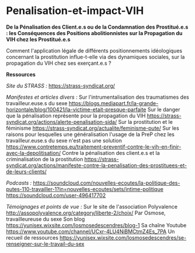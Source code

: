 # Penalisation-et-impact-VIH

**De la Pénalisation des Client.e.s ou de la Condamnation des Prostitué.e.s : les Conséquences des Positions abolitionnistes sur la Propagation du VIH chez les Prostitué.e.s**

Comment l'application légale de différents positionnements idéologiques concernant la prostitution influe-t-elle via des dynamiques sociales, sur la propagation du VIH chez ses exerçant.e.s ?



**Ressources**

*Site du STRASS :* 
https://strass-syndicat.org/

*Manifestes et articles divers :*
Sur l'intrumentalisation des traumatismes des travailleur.euse.s du sexe https://blogs.mediapart.fr/la-grande-horizontale/blog/100421/la-victime-etait-presque-parfaite
Sur le danger que la pénalisation représente pour la propagation du VIH https://strass-syndicat.org/actions/alerte-penalisation-sida/
Sur la prostitution et le féminisme https://strass-syndicat.org/actualite/feminisme-pute/
Sur les raisons pour lesquelles une généralisation l'usage de la PreP chez les travailleur.euse.s du sexe n'est pas une solution https://www.contretemps.eu/traitement-preventif-contre-le-vih-en-finir-avec-la-depolitisation/
Contre la pénalisation des client.e.s et la criminalisation de la prostitution https://strass-syndicat.org/actions/manifeste-contre-la-penalisation-des-prostituees-et-de-leurs-clients/

*Podcasts :*
https://soundcloud.com/nouvelles-ecoutes/la-politique-des-putes-110-travailler-1?in=nouvelles-ecoutes/sets/intime-politique
https://soundcloud.com/user-496417702

*Témoignages et points de vue :*
Sur le site de l'association Polyvalence http://assopolyvalence.org/category/liberte-2/choix/
Par Osmose, travailleureuse du sexe 
  Son blog https://yunisex.wixsite.com/losmosedescendres/blog-1
  Sa chaîne Youtube https://www.youtube.com/channel/UCxr-4LU4NiBMCtmZ4Es_7PA
  Un recueil de ressources https://yunisex.wixsite.com/losmosedescendres/se-renseigner-sur-le-travail-du-sex
